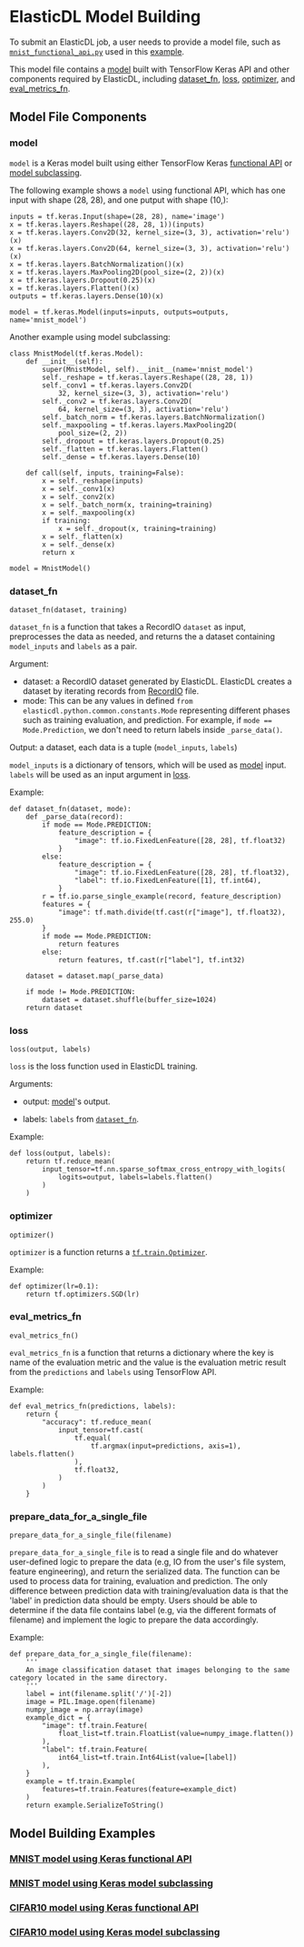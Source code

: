 # ElasticDL Model Building
To submit an ElasticDL job, a user needs to provide a model file, such as [`mnist_functional_api.py`](../../model_zoo/mnist_functional_api/mnist_functional_api.py) used in this [example](elastic_scheduling.md#submit-the-first-job-with-low-priority).

This model file contains a [model](#model) built with TensorFlow Keras API and other components required by ElasticDL, including [dataset\_fn](#dataset_fn), [loss](#loss), [optimizer](#optimizer), and [eval_metrics_fn](#eval\_metrics\_fn). 

## Model File Components
### model
`model` is a Keras model built using either TensorFlow Keras [functional API](https://www.tensorflow.org/guide/keras#functional_api) or [model subclassing](https://www.tensorflow.org/guide/keras#model_subclassing).

The following example shows a `model` using functional API, which has one input with shape (28, 28), and one putput with shape (10,):

```
inputs = tf.keras.Input(shape=(28, 28), name='image')
x = tf.keras.layers.Reshape((28, 28, 1))(inputs)
x = tf.keras.layers.Conv2D(32, kernel_size=(3, 3), activation='relu')(x)
x = tf.keras.layers.Conv2D(64, kernel_size=(3, 3), activation='relu')(x)
x = tf.keras.layers.BatchNormalization()(x)
x = tf.keras.layers.MaxPooling2D(pool_size=(2, 2))(x)
x = tf.keras.layers.Dropout(0.25)(x)
x = tf.keras.layers.Flatten()(x)
outputs = tf.keras.layers.Dense(10)(x)

model = tf.keras.Model(inputs=inputs, outputs=outputs, name='mnist_model')
```

Another example using model subclassing:

```
class MnistModel(tf.keras.Model):
    def __init__(self):
        super(MnistModel, self).__init__(name='mnist_model')
        self._reshape = tf.keras.layers.Reshape((28, 28, 1))
        self._conv1 = tf.keras.layers.Conv2D(
            32, kernel_size=(3, 3), activation='relu')
        self._conv2 = tf.keras.layers.Conv2D(
            64, kernel_size=(3, 3), activation='relu')
        self._batch_norm = tf.keras.layers.BatchNormalization()
        self._maxpooling = tf.keras.layers.MaxPooling2D(
            pool_size=(2, 2))
        self._dropout = tf.keras.layers.Dropout(0.25)
        self._flatten = tf.keras.layers.Flatten()
        self._dense = tf.keras.layers.Dense(10)

    def call(self, inputs, training=False):
        x = self._reshape(inputs)
        x = self._conv1(x)
        x = self._conv2(x)
        x = self._batch_norm(x, training=training)
        x = self._maxpooling(x)
        if training:
            x = self._dropout(x, training=training)
        x = self._flatten(x)
        x = self._dense(x)
        return x

model = MnistModel()
```
### dataset_fn

```
dataset_fn(dataset, training)
```
`dataset_fn` is a function that takes a RecordIO `dataset` as input, preprocesses the data as needed, and returns the a dataset containing `model_inputs` and `labels` as a pair.

Argument:

- dataset: a RecordIO dataset generated by ElasticDL. ElasticDL creates a dataset by iterating records from [RecordIO](https://github.com/wangkuiyi/recordio) file.
- mode: This can be any values in defined `from elasticdl.python.common.constants.Mode` representing different phases such as training
evaluation, and prediction. For example, if `mode == Mode.Prediction`, we don't need to return labels inside `_parse_data()`.

Output: a dataset, each data is a tuple (`model_inputs`, `labels`)

`model_inputs` is a dictionary of tensors, which will be used as [model](#model) input. `labels` will be used as an input argument in [loss](#loss).

Example:

```
def dataset_fn(dataset, mode):
    def _parse_data(record):
        if mode == Mode.PREDICTION:
            feature_description = {
                "image": tf.io.FixedLenFeature([28, 28], tf.float32)
            }
        else:
            feature_description = {
                "image": tf.io.FixedLenFeature([28, 28], tf.float32),
                "label": tf.io.FixedLenFeature([1], tf.int64),
            }
        r = tf.io.parse_single_example(record, feature_description)
        features = {
            "image": tf.math.divide(tf.cast(r["image"], tf.float32), 255.0)
        }
        if mode == Mode.PREDICTION:
            return features
        else:
            return features, tf.cast(r["label"], tf.int32)

    dataset = dataset.map(_parse_data)

    if mode != Mode.PREDICTION:
        dataset = dataset.shuffle(buffer_size=1024)
    return dataset
```

### loss
```
loss(output, labels)
```
`loss` is the loss function used in ElasticDL training.

Arguments:

- output:  [model](#model)'s output.

- labels: `labels` from [`dataset_fn`](#dataset_fn).

Example:

```
def loss(output, labels):
    return tf.reduce_mean(
        input_tensor=tf.nn.sparse_softmax_cross_entropy_with_logits(
            logits=output, labels=labels.flatten()
        )
    )
```

### optimizer
```
optimizer()
```
`optimizer` is a function returns a [`tf.train.Optimizer`](https://www.tensorflow.org/api_docs/python/tf/train/Optimizer).

Example:

```
def optimizer(lr=0.1):
    return tf.optimizers.SGD(lr)
```

### eval_metrics_fn
```
eval_metrics_fn()
```
`eval_metrics_fn` is a function that returns a dictionary where the key is name of the evaluation metric and the value
is the evaluation metric result from the `predictions` and `labels` using TensorFlow API.

Example:

```
def eval_metrics_fn(predictions, labels):
    return {
        "accuracy": tf.reduce_mean(
            input_tensor=tf.cast(
                tf.equal(
                    tf.argmax(input=predictions, axis=1), labels.flatten()
                ),
                tf.float32,
            )
        )
    }
```

### prepare_data_for_a_single_file
```
prepare_data_for_a_single_file(filename)
```
`prepare_data_for_a_single_file` is to read a single file and do whatever 
user-defined logic to prepare the data (e.g, IO from the user's file system, feature engineering), and return the serialized data. The function can be used to process data for training, evaluation and prediction. The only difference between prediction data with training/evaluation data is that the 'label' in prediction data should be empty. Users should be able to determine if the data file contains label (e.g, via the different formats of filename) and implement the logic to prepare the data accordingly.

Example:

```
def prepare_data_for_a_single_file(filename):
    '''
    An image classification dataset that images belonging to the same category located in the same directory.
    '''
    label = int(filename.split('/')[-2])
    image = PIL.Image.open(filename)
    numpy_image = np.array(image)
    example_dict = {
        "image": tf.train.Feature(
            float_list=tf.train.FloatList(value=numpy_image.flatten())
        ),
        "label": tf.train.Feature(
            int64_list=tf.train.Int64List(value=[label])
        ),
    }
    example = tf.train.Example(
        features=tf.train.Features(feature=example_dict)
    )
    return example.SerializeToString()
```


## Model Building Examples
### [MNIST model using Keras functional API](../../model_zoo/mnist_functional_api/mnist_functional_api.py)
### [MNIST model using Keras model subclassing](../../model_zoo/mnist_subclass/mnist_subclass.py)
### [CIFAR10 model using Keras functional API](../../model_zoo/cifar10_functional_api/cifar10_functional_api.py)
### [CIFAR10 model using Keras model subclassing](../../model_zoo/cifar10_subclass/cifar10_subclass.py)
